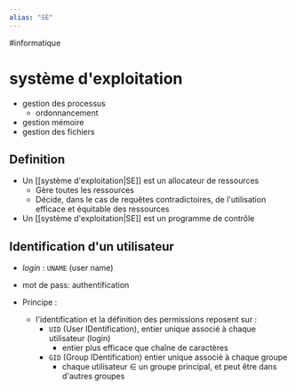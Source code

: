 ```yaml
---
alias: "SE"
---
```

#informatique 
# système d'exploitation

 - gestion des processus
     - ordonnancement
 - gestion mémoire
 - gestion des fichiers


## Definition
 - Un [[système d'exploitation|SE]] est un allocateur de ressources
     - Gère toutes les ressources
     - Décide, dans le cas de requêtes contradictoires, de l'utilisation efficace et équitable des ressources
 - Un [[système d'exploitation|SE]] est un programme de contrôle

## Identification d'un utilisateur
 - _login_ : `UNAME` (user name)
 - mot de pass: authentification

 - Principe :
     - l'identification et la définition des permissions reposent sur :
         - `UID` (User IDentification), entier unique associé à chaque utilisateur (login)
             - entier plus efficace que chaîne de caractères
         - `GID` (Group IDentification) entier unique associé à chaque groupe
             - chaque utilisateur $\in$ un groupe principal, et peut être dans d'autres groupes